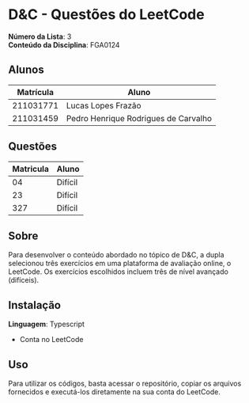 # D&C - Questões do LeetCode

**Número da Lista**: 3<br>
**Conteúdo da Disciplina**: FGA0124<br>

## Alunos
|Matrícula | Aluno |
| -- | -- |
| 211031771 |  Lucas Lopes Frazão |
| 211031459  |  Pedro Henrique Rodrigues de Carvalho |

## Questões

| Matricula | Aluno   |
| --------- | ------- |
| 04       | Difícil   |
| 23       | Difícil |
| 327       | Difícil |

## Sobre

Para desenvolver o conteúdo abordado no tópico de D&C, a dupla selecionou três exercícios em uma plataforma de avaliação online, o LeetCode. Os exercícios escolhidos incluem três de nível avançado (difíceis).

## Instalação

**Linguagem**: Typescript<br>

- Conta no LeetCode

## Uso

Para utilizar os códigos, basta acessar o repositório, copiar os arquivos fornecidos e executá-los diretamente na sua conta do LeetCode.




